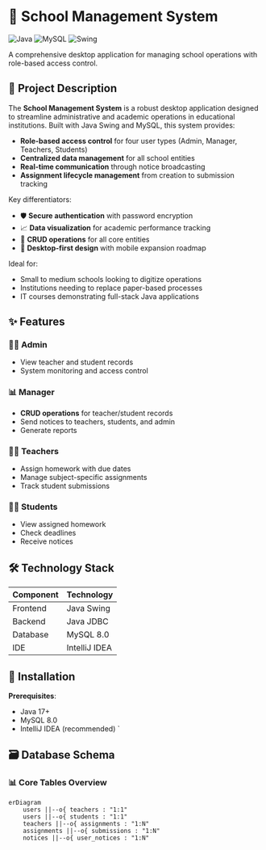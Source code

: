 # 🏫 School Management System

![Java](https://img.shields.io/badge/Java-17%2B-blue)
![MySQL](https://img.shields.io/badge/MySQL-8.0-orange)
![Swing](https://img.shields.io/badge/Java_Swing-GUI-yellowgreen)

A comprehensive desktop application for managing school operations with role-based access control.

## 📖 Project Description

The **School Management System** is a robust desktop application designed to streamline administrative and academic operations in educational institutions. Built with Java Swing and MySQL, this system provides:

- **Role-based access control** for four user types (Admin, Manager, Teachers, Students)
- **Centralized data management** for all school entities
- **Real-time communication** through notice broadcasting
- **Assignment lifecycle management** from creation to submission tracking

Key differentiators:
- 🛡️ **Secure authentication** with password encryption
- 📈 **Data visualization** for academic performance tracking
- 🔄 **CRUD operations** for all core entities
- 📱 **Desktop-first design** with mobile expansion roadmap

Ideal for:
- Small to medium schools looking to digitize operations
- Institutions needing to replace paper-based processes
- IT courses demonstrating full-stack Java applications

## ✨ Features

### 👨‍💼 Admin
- View teacher and student records
- System monitoring and access control

### 📊 Manager
- **CRUD operations** for teacher/student records
- Send notices to teachers, students, and admin
- Generate reports

### 👩‍🏫 Teachers
- Assign homework with due dates
- Manage subject-specific assignments
- Track student submissions

### 🧑‍🎓 Students
- View assigned homework
- Check deadlines
- Receive notices

## 🛠️ Technology Stack

| Component        | Technology |
|------------------|------------|
| Frontend         | Java Swing |
| Backend          | Java JDBC  |
| Database         | MySQL 8.0  |
| IDE              | IntelliJ IDEA |


## 🚀 Installation

 **Prerequisites**:
   - Java 17+
   - MySQL 8.0
   - IntelliJ IDEA (recommended)
`

 ## 🗃️ Database Schema

### 📊 Core Tables Overview
```mermaid
erDiagram
    users ||--o{ teachers : "1:1"
    users ||--o{ students : "1:1"
    teachers ||--o{ assignments : "1:N"
    assignments ||--o{ submissions : "1:N"
    notices ||--o{ user_notices : "1:N"
